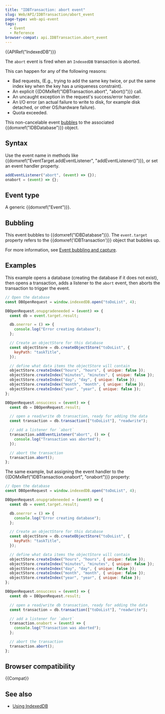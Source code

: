 ```yaml
---
title: "IDBTransaction: abort event"
slug: Web/API/IDBTransaction/abort_event
page-type: web-api-event
tags:
  - Event
  - Reference
browser-compat: api.IDBTransaction.abort_event
---
```


{{APIRef("IndexedDB")}}

The `abort` event is fired when an `IndexedDB` transaction is aborted.

This can happen for any of the following reasons:

- Bad requests, (E.g., trying to add the same key twice, or put the same index key when the key has a uniqueness constraint).
- An explicit {{DOMxRef("IDBTransaction.abort", "abort()")}} call.
- An uncaught exception in the request's success/error handler.
- An I/O error (an actual failure to write to disk, for example disk detached, or other OS/hardware failure).
- Quota exceeded.

This non-cancelable event [bubbles](/en-US/docs/Learn/JavaScript/Building_blocks/Events#bubbling_and_capturing_explained) to the associated {{domxref("IDBDatabase")}} object.

## Syntax

Use the event name in methods like {{domxref("EventTarget.addEventListener", "addEventListener()")}}, or set an event handler property.

```js
addEventListener("abort", (event) => {});
onabort = (event) => {};
```

## Event type

A generic {{domxref("Event")}}.

## Bubbling

This event bubbles to {{domxref("IDBDatabase")}}. The `event.target` property refers to the {{domxref('IDBTransaction')}} object that bubbles up.

For more information, see [Event bubbling and capture](/en-US/docs/Learn/JavaScript/Building_blocks/Events#event_bubbling_and_capture).

## Examples

This example opens a database (creating the database if it does not exist), then opens a transaction, adds a listener to the `abort` event, then aborts the transaction to trigger the event.

```js
// Open the database
const DBOpenRequest = window.indexedDB.open("toDoList", 4);

DBOpenRequest.onupgradeneeded = (event) => {
  const db = event.target.result;

  db.onerror = () => {
    console.log("Error creating database");
  };

  // Create an objectStore for this database
  const objectStore = db.createObjectStore("toDoList", {
    keyPath: "taskTitle",
  });

  // define what data items the objectStore will contain
  objectStore.createIndex("hours", "hours", { unique: false });
  objectStore.createIndex("minutes", "minutes", { unique: false });
  objectStore.createIndex("day", "day", { unique: false });
  objectStore.createIndex("month", "month", { unique: false });
  objectStore.createIndex("year", "year", { unique: false });
};

DBOpenRequest.onsuccess = (event) => {
  const db = DBOpenRequest.result;

  // open a read/write db transaction, ready for adding the data
  const transaction = db.transaction(["toDoList"], "readwrite");

  // add a listener for `abort`
  transaction.addEventListener("abort", () => {
    console.log("Transaction was aborted");
  });

  // abort the transaction
  transaction.abort();
};
```

The same example, but assigning the event handler to the {{DOMxRef("IDBTransaction.onabort", "onabort")}} property:

```js
// Open the database
const DBOpenRequest = window.indexedDB.open("toDoList", 4);

DBOpenRequest.onupgradeneeded = (event) => {
  const db = event.target.result;

  db.onerror = () => {
    console.log("Error creating database");
  };

  // Create an objectStore for this database
  const objectStore = db.createObjectStore("toDoList", {
    keyPath: "taskTitle",
  });

  // define what data items the objectStore will contain
  objectStore.createIndex("hours", "hours", { unique: false });
  objectStore.createIndex("minutes", "minutes", { unique: false });
  objectStore.createIndex("day", "day", { unique: false });
  objectStore.createIndex("month", "month", { unique: false });
  objectStore.createIndex("year", "year", { unique: false });
};

DBOpenRequest.onsuccess = (event) => {
  const db = DBOpenRequest.result;

  // open a read/write db transaction, ready for adding the data
  const transaction = db.transaction(["toDoList"], "readwrite");

  // add a listener for `abort`
  transaction.onabort = (event) => {
    console.log("Transaction was aborted");
  };

  // abort the transaction
  transaction.abort();
};
```

## Browser compatibility

{{Compat}}

## See also

- [Using IndexedDB](/en-US/docs/Web/API/IndexedDB_API/Using_IndexedDB)
